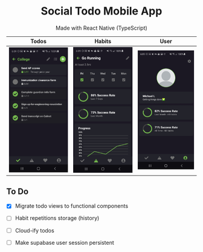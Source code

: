 <div align="center">
<h1>Social Todo Mobile App</h1>
Made with React Native (TypeScript)
</div>

| Todos                                                      | Habits                                                  | User                                                   |
| ---------------------------------------------------------- | ------------------------------------------------------- | ------------------------------------------------------ |
| <img title="" src="./screenshots/TodoListView.jpg" alt=""> | <img title="" src="./screenshots/HabitView.jpg" alt=""> | <img title="" src="./screenshots/UserView.jpg" alt=""> |

## To Do

- [x] Migrate todo views to functional components

- [ ] Habit repetitions storage (history)

- [ ] Cloud-ify todos

- [ ] Make supabase user session persistent
